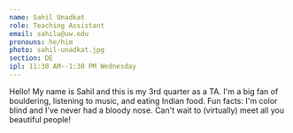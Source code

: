 ```yaml
---
name: Sahil Unadkat
role: Teaching Assistant
email: sahilu@uw.edu
pronouns: he/him
photo: sahil-unadkat.jpg
section: DE
ipl: 11:30 AM--1:30 PM Wednesday
---
```


Hello! My name is Sahil and this is my 3rd quarter as a TA. I'm a big fan of bouldering, listening to music, and eating Indian food. Fun facts: I'm color blind and I've never had a bloody nose. Can't wait to (virtually) meet all you beautiful people!
